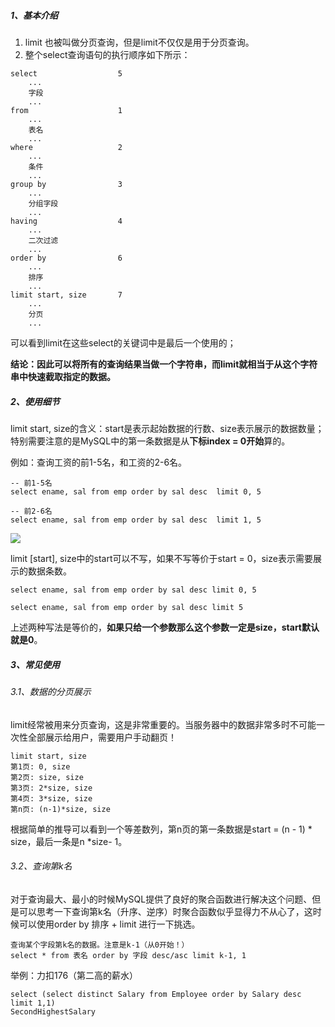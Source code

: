##### 1、基本介绍

1. limit 也被叫做分页查询，但是limit不仅仅是用于分页查询。
2. 整个select查询语句的执行顺序如下所示：

```
select                  5
    ...
    字段        
    ...    
from                    1
    ...  
    表名
    ...
where                   2
    ...
    条件
    ...
group by                3
    ...
    分组字段
    ...
having                  4
    ...
    二次过滤
    ...
order by                6
    ...
    排序
    ... 
limit start, size       7
    ...
    分页
    ...    
```

可以看到limit在这些select的关键词中是最后一个使用的；

**结论：因此可以将所有的查询结果当做一个字符串，而limit就相当于从这个字符串中快速截取指定的数据。**

##### 2、使用细节

limit start, size的含义：start是表示起始数据的行数、size表示展示的数据数量；特别需要注意的是MySQL中的第一条数据是从**下标index = 0开始**算的。

例如：查询工资的前1-5名，和工资的2-6名。

```
-- 前1-5名
select ename, sal from emp order by sal desc  limit 0, 5

-- 前2-6名
select ename, sal from emp order by sal desc  limit 1, 5
```

![](https://cdn.nlark.com/yuque/0/2023/png/40581665/1701939907066-55479c62-8b2a-4ef1-9553-d8d48c4d467d.png)

limit [start], size中的start可以不写，如果不写等价于start = 0，size表示需要展示的数据条数。

```
select ename, sal from emp order by sal desc limit 0, 5

select ename, sal from emp order by sal desc limit 5
```

上述两种写法是等价的，**如果只给一个参数那么这个参数一定是size，start默认就是0**。

##### 3、常见使用

###### 3.1、数据的分页展示

limit经常被用来分页查询，这是非常重要的。当服务器中的数据非常多时不可能一次性全部展示给用户，需要用户手动翻页！

```
limit start, size
第1页: 0, size
第2页: size, size
第3页: 2*size, size
第4页: 3*size, size
第n页: (n-1)*size, size
```

根据简单的推导可以看到一个等差数列，第n页的第一条数据是start = (n - 1) * size，最后一条是n *size- 1。

###### 3.2、查询第k名

对于查询最大、最小的时候MySQL提供了良好的聚合函数进行解决这个问题、但是可以思考一下查询第k名（升序、逆序）时聚合函数似乎显得力不从心了，这时候可以使用order by 排序 + limit 进行一下挑选。

```
查询某个字段第k名的数据。注意是k-1（从0开始！）
select * from 表名 order by 字段 desc/asc limit k-1, 1
```

举例：力扣176（第二高的薪水）

```
select (select distinct Salary from Employee order by Salary desc limit 1,1) 
SecondHighestSalary
```